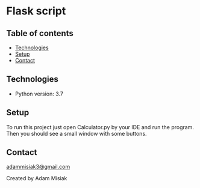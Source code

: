 # Flask script
>

## Table of contents
* [Technologies](#technologies)
* [Setup](#setup)
* [Contact](#contact)

## Technologies
* Python version: 3.7


## Setup
To run this project just open Calculator.py by your IDE and run the program.
Then you should see a small window with some buttons.


## Contact
adammisiak3@gmail.com

Created by Adam Misiak
